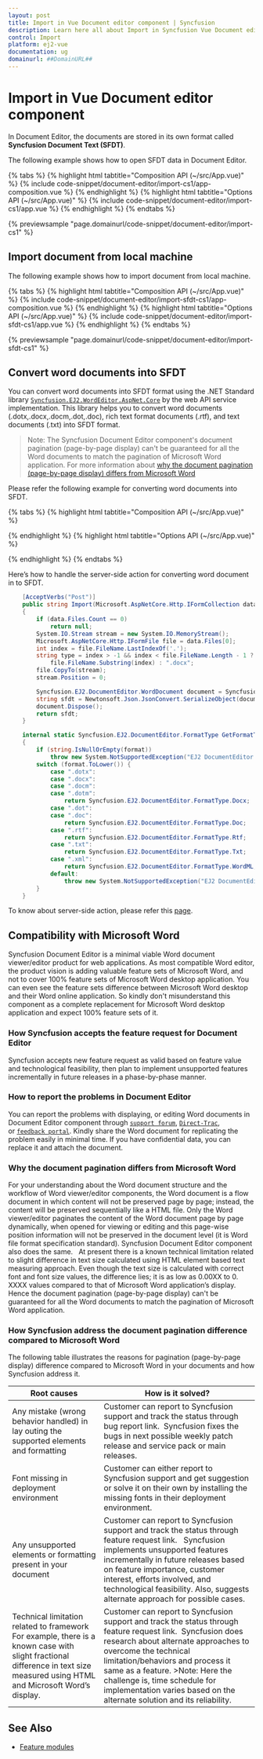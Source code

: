 ```yaml
---
layout: post
title: Import in Vue Document editor component | Syncfusion
description: Learn here all about Import in Syncfusion Vue Document editor component of Syncfusion Essential JS 2 and more.
control: Import 
platform: ej2-vue
documentation: ug
domainurl: ##DomainURL##
---
```


# Import in Vue Document editor component

In Document Editor, the documents are stored in its own format called **Syncfusion Document Text (SFDT)**.

The following example shows how to open SFDT data in Document Editor.

{% tabs %}
{% highlight html tabtitle="Composition API (~/src/App.vue)" %}
{% include code-snippet/document-editor/import-cs1/app-composition.vue %}
{% endhighlight %}
{% highlight html tabtitle="Options API (~/src/App.vue)" %}
{% include code-snippet/document-editor/import-cs1/app.vue %}
{% endhighlight %}
{% endtabs %}
        
{% previewsample "page.domainurl/code-snippet/document-editor/import-cs1" %}

## Import document from local machine

The following example shows how to import document from local machine.

{% tabs %}
{% highlight html tabtitle="Composition API (~/src/App.vue)" %}
{% include code-snippet/document-editor/import-sfdt-cs1/app-composition.vue %}
{% endhighlight %}
{% highlight html tabtitle="Options API (~/src/App.vue)" %}
{% include code-snippet/document-editor/import-sfdt-cs1/app.vue %}
{% endhighlight %}
{% endtabs %}
        
{% previewsample "page.domainurl/code-snippet/document-editor/import-sfdt-cs1" %}

## Convert word documents into SFDT

You can convert word documents into SFDT format using the .NET Standard library [`Syncfusion.EJ2.WordEditor.AspNet.Core`](<https://www.nuget.org/packages/Syncfusion.EJ2.WordEditor.AspNet.Core/>) by the web API service implementation. This library helps you to convert word documents (.dotx,.docx,.docm,.dot,.doc), rich text format documents (.rtf), and text documents (.txt) into SFDT format.

>Note: The Syncfusion Document Editor component's document pagination (page-by-page display) can't be guaranteed for all the Word documents to match the pagination of Microsoft Word application. For more information about [why the document pagination (page-by-page display) differs from Microsoft Word](../document-editor/import/#why-the-document-pagination-differs-from-microsoft-word)

Please refer the following example for converting word documents into SFDT.

{% tabs %}
{% highlight html tabtitle="Composition API (~/src/App.vue)" %}

<template>
  <input type="file" ref="fileUpload" v-on:change="onFileUpload"
    accept=".dotx,.docx,.docm,.dot,.doc,.rtf,.txt,.xml,.sfdt" style="position:fixed; left:-100em" />
  <div>
    <div>
      <button v-on:click='openFileButtonClickHandler'>Import</button>
    </div>
    <ejs-documenteditor ref="documenteditor" height="370px" style="width: 100%;display:block"></ejs-documenteditor>
  </div>
</template>
<script setup>
import { DocumentEditorComponent as EjsDocumenteditor } from '@syncfusion/ej2-vue-documenteditor';
import { ref } from 'vue';

const documenteditor = ref(null);
const fileUpload = ref(null);

const loadFile = function (file) {
  let ajax = new XMLHttpRequest();
  ajax.open('POST', 'https://localhost:4000/api/documenteditor/Import', true);
  ajax.onreadystatechange = () => {
    if (ajax.readyState === 4) {
      if (ajax.status === 200 || ajax.status === 304) {
        // open SFDT text in document editor
        documenteditor.value.open(ajax.responseText);
      }
    }
  }
  let formData = new FormData();
  formData.append('files', file);
  ajax.send(formData);
}

const openFileButtonClickHandler = function () {
  fileUpload.value.click();
}

const onFileUpload = function (e) {
  if (e.target.files[0]) {
    let file = e.target.files[0];
    if (file.name.substr(file.name.lastIndexOf('.')) === '.sfdt') {
      let fileReader = new FileReader();
      fileReader.onload = (e) => {
        let contents = e.target.result;
        documenteditor.value.open(contents);
      };
      fileReader.readAsText(file);
    }
  }
}

</script>
<style>
@import "../node_modules/@syncfusion/ej2-vue-documenteditor/styles/material.css";
</style>

{% endhighlight %}
{% highlight html tabtitle="Options API (~/src/App.vue)" %}

<template>
  <input type="file" ref="fileUpload" v-on:change="onFileUpload"
    accept=".dotx,.docx,.docm,.dot,.doc,.rtf,.txt,.xml,.sfdt" style="position:fixed; left:-100em" />
  <div>
    <div>
      <button v-on:click='openFileButtonClickHandler'>Import</button>
    </div>
    <ejs-documenteditor ref="documenteditor" height="370px" style="width: 100%;display:block"></ejs-documenteditor>
  </div>
</template>
<script>
import { DocumentEditorComponent } from '@syncfusion/ej2-vue-documenteditor';

export default {
  components: {
    'ejs-documenteditor': DocumentEditorComponent
  },
  data: function () {
    return {
    };
  },
  methods: {
    loadFile: function (file) {
      let ajax = new XMLHttpRequest();
      ajax.open('POST', 'https://localhost:4000/api/documenteditor/Import', true);
      ajax.onreadystatechange = () => {
        if (ajax.readyState === 4) {
          if (ajax.status === 200 || ajax.status === 304) {
            // open SFDT text in document editor
            this.$refs.documenteditor.open(ajax.responseText);
          }
        }
      }
      let formData = new FormData();
      formData.append('files', file);
      ajax.send(formData);
    },
    openFileButtonClickHandler: function () {
      this.$refs.fileUpload.click();
    },
    onFileUpload: function (e) {
      if (e.target.files[0]) {
        let file = e.target.files[0];
        if (file.name.substr(file.name.lastIndexOf('.')) === '.sfdt') {
          let fileReader = new FileReader();
          fileReader.onload = (e) => {
            let contents = e.target.result;
            this.$refs.documenteditor.open(contents);
          };
          fileReader.readAsText(file);
        }
      }
    }
  }
}
</script>
<style>
@import "../node_modules/@syncfusion/ej2-vue-documenteditor/styles/material.css";
</style>

{% endhighlight %}
{% endtabs %}

Here’s how to handle the server-side action for converting word document in to SFDT.

```c#
    [AcceptVerbs("Post")]
    public string Import(Microsoft.AspNetCore.Http.IFormCollection data)
    {
        if (data.Files.Count == 0)
            return null;
        System.IO.Stream stream = new System.IO.MemoryStream();
        Microsoft.AspNetCore.Http.IFormFile file = data.Files[0];
        int index = file.FileName.LastIndexOf('.');
        string type = index > -1 && index < file.FileName.Length - 1 ?
            file.FileName.Substring(index) : ".docx";
        file.CopyTo(stream);
        stream.Position = 0;

        Syncfusion.EJ2.DocumentEditor.WordDocument document = Syncfusion.EJ2.DocumentEditor.WordDocument.Load(stream, GetFormatType(type.ToLower()));
        string sfdt = Newtonsoft.Json.JsonConvert.SerializeObject(document);
        document.Dispose();
        return sfdt;
    }

    internal static Syncfusion.EJ2.DocumentEditor.FormatType GetFormatType(string format)
    {
        if (string.IsNullOrEmpty(format))
            throw new System.NotSupportedException("EJ2 DocumentEditor does not support this file format.");
        switch (format.ToLower()) {
            case ".dotx":
            case ".docx":
            case ".docm":
            case ".dotm":
                return Syncfusion.EJ2.DocumentEditor.FormatType.Docx;
            case ".dot":
            case ".doc":
                return Syncfusion.EJ2.DocumentEditor.FormatType.Doc;
            case ".rtf":
                return Syncfusion.EJ2.DocumentEditor.FormatType.Rtf;
            case ".txt":
                return Syncfusion.EJ2.DocumentEditor.FormatType.Txt;
            case ".xml":
                return Syncfusion.EJ2.DocumentEditor.FormatType.WordML;
            default:
                throw new System.NotSupportedException("EJ2 DocumentEditor does not support this file format.");
        }
    }
```

To know about server-side action, please refer this [page](../document-editor/web-services-overview).

## Compatibility with Microsoft Word

Syncfusion Document Editor is a minimal viable Word document viewer/editor product for web applications. As most compatible Word editor, the product vision is adding valuable feature sets of Microsoft Word, and not to cover 100% feature sets of Microsoft Word desktop application. You can even see the feature sets difference between Microsoft Word desktop and their Word online application. So kindly don't misunderstand this component as a complete replacement for Microsoft Word desktop application and expect 100% feature sets of it.

### How Syncfusion accepts the feature request for Document Editor

Syncfusion accepts new feature request as valid based on feature value and technological feasibility, then plan to implement unsupported features incrementally in future releases in a phase-by-phase manner.

### How to report the problems in Document Editor

You can report the problems with displaying, or editing Word documents in Document Editor component through [`support forum`](https://www.syncfusion.com/forums/), [`Direct-Trac`](https://www.syncfusion.com/support/directtrac/), or [`feedback portal`](https://www.syncfusion.com/feedback/). Kindly share the Word document for replicating the problem easily in minimal time. If you have confidential data, you can replace it and attach the document.

### Why the document pagination differs from Microsoft Word

For your understanding about the Word document structure and the workflow of Word viewer/editor components, the Word document is a flow document in which content will not be preserved page by page; instead, the content will be preserved sequentially like a HTML file. Only the Word viewer/editor paginates the content of the Word document page by page dynamically, when opened for viewing or editing and this page-wise position information will not be preserved in the document level (it is Word file format specification standard). Syncfusion Document Editor component also does the same.
  
At present there is a known technical limitation related to slight difference in text size calculated using HTML element based text measuring approach. Even though the text size is calculated with correct font and font size values, the difference lies; it is as low as 0.00XX to 0. XXXX values compared to that of Microsoft Word application’s display. Hence the document pagination (page-by-page display) can't be guaranteed for all the Word documents to match the pagination of Microsoft Word application.

### How Syncfusion address the document pagination difference compared to Microsoft Word

The following table illustrates the reasons for pagination (page-by-page display) difference compared to Microsoft Word in your documents and how Syncfusion address it.

| Root causes | How is it solved? |
|-----------------|-------------|
|Any mistake (wrong behavior handled) in lay outing the supported elements and formatting   |Customer can report to Syncfusion support and track the status through bug report link.  Syncfusion fixes the bugs in next possible weekly patch release and service pack or main releases. |
|Font missing in deployment environment|Customer can either report to Syncfusion support and get suggestion or solve it on their own by installing the missing fonts in their deployment environment.|
|Any unsupported elements or formatting present in your document |Customer can report to Syncfusion support and track the status through feature request link.   Syncfusion implements unsupported features incrementally in future releases based on feature importance, customer interest, efforts involved, and technological feasibility. Also, suggests alternate approach for possible cases.|
|Technical limitation related to framework   For example, there is a known case with slight fractional difference in text size measured using HTML and Microsoft Word’s display.|Customer can report to Syncfusion support and track the status through feature request link.  Syncfusion does research about alternate approaches to overcome the technical limitation/behaviors and process it same as a feature. >Note: Here the challenge is, time schedule for implementation varies based on the alternate solution and its reliability.|

## See Also

* [Feature modules](../document-editor/feature-module/)